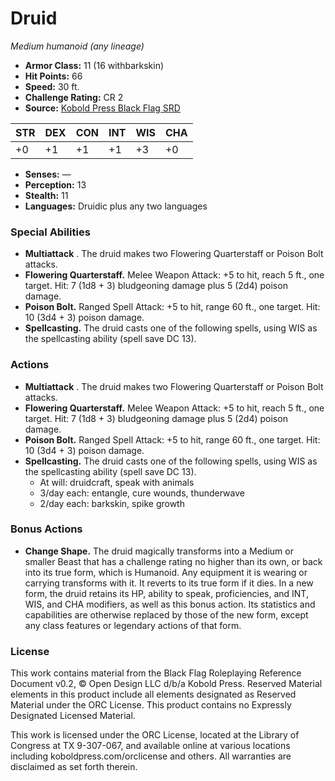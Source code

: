 # Druid

*Medium humanoid (any lineage)*

- **Armor Class:** 11 (16 withbarkskin)
- **Hit Points:** 66
- **Speed:** 30 ft.
- **Challenge Rating:** CR 2
- **Source:** [Kobold Press Black Flag SRD](https://koboldpress.com/black-flag-roleplaying/)

| STR | DEX | CON | INT | WIS | CHA |
| --- | --- | --- | --- | --- | --- |
| +0 | +1 | +1 | +1 | +3 | +0 |

- **Senses:** —
- **Perception:** 13
- **Stealth:** 11
- **Languages:** Druidic plus any two languages

### Special Abilities

- **Multiattack** . The druid makes two Flowering Quarterstaff or Poison Bolt attacks.
- **Flowering Quarterstaff.** Melee Weapon Attack: +5 to hit, reach 5 ft., one target. Hit: 7 (1d8 + 3) bludgeoning damage plus 5 (2d4) poison damage.
- **Poison Bolt.** Ranged Spell Attack: +5 to hit, range 60 ft., one target. Hit: 10 (3d4 + 3) poison damage.
- **Spellcasting.** The druid casts one of the following spells, using WIS as the spellcasting ability (spell save DC 13).

### Actions

- **Multiattack** . The druid makes two Flowering Quarterstaff or Poison Bolt attacks.
- **Flowering Quarterstaff.** Melee Weapon Attack: +5 to hit, reach 5 ft., one target. Hit: 7 (1d8 + 3) bludgeoning damage plus 5 (2d4) poison damage.
- **Poison Bolt.** Ranged Spell Attack: +5 to hit, range 60 ft., one target. Hit: 10 (3d4 + 3) poison damage.
- **Spellcasting.** The druid casts one of the following spells, using WIS as the spellcasting ability (spell save DC 13).
	- At will: druidcraft, speak with animals
	- 3/day each: entangle, cure wounds, thunderwave
	- 2/day each: barkskin, spike growth

### Bonus Actions

- **Change Shape.** The druid magically transforms into a Medium or smaller Beast that has a challenge rating no higher than its own, or back into its true form, which is Humanoid. Any equipment it is wearing or carrying transforms with it. It reverts to its true form if it dies. In a new form, the druid retains its HP, ability to speak, proficiencies, and INT, WIS, and CHA modifiers, as well as this bonus action. Its statistics and capabilities are otherwise replaced by those of the new form, except any class features or legendary actions of that form.

### License

This work contains material from the Black Flag Roleplaying Reference Document v0.2, © Open Design LLC d/b/a Kobold Press. Reserved Material elements in this product include all elements designated as Reserved Material under the ORC License. This product contains no Expressly Designated Licensed Material.

This work is licensed under the ORC License, located at the Library of Congress at TX 9-307-067, and available online at various locations including koboldpress.com/orclicense and others. All warranties are disclaimed as set forth therein.

